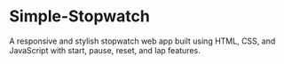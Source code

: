 # Simple-Stopwatch
A responsive and stylish stopwatch web app built using HTML, CSS, and JavaScript with start, pause, reset, and lap features.
